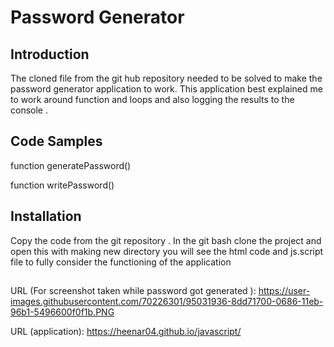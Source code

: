 # Password Generator 

## Introduction

The cloned file from the git hub repository needed to be solved to make the password generator application to work. 
This application best explained me to work around function and loops and also logging the results to the console .


## Code Samples

function generatePassword()

function writePassword() 

## Installation

Copy the code from the git repository .
In the git bash clone the project and open this with making new directory
you will see the html code and js.script file  to fully consider the functioning of the application 

##

URL (For screenshot taken while password got generated ): https://user-images.githubusercontent.com/70226301/95031936-8dd71700-0686-11eb-96b1-5496600f0f1b.PNG


URL (application): https://heenar04.github.io/javascript/